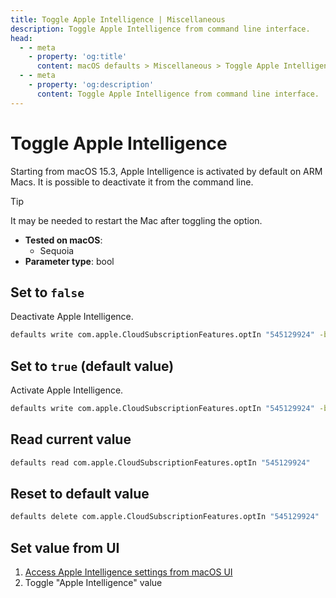 ```yaml
---
title: Toggle Apple Intelligence | Miscellaneous
description: Toggle Apple Intelligence from command line interface.
head:
  - - meta
    - property: 'og:title'
      content: macOS defaults > Miscellaneous > Toggle Apple Intelligence
  - - meta
    - property: 'og:description'
      content: Toggle Apple Intelligence from command line interface.
---
```


# Toggle Apple Intelligence

Starting from macOS 15.3, Apple Intelligence is activated by default on ARM Macs. It is possible to deactivate it from the command line.

> [!TIP]
> It may be needed to restart the Mac after toggling the option.

- **Tested on macOS**:
  - Sequoia
- **Parameter type**: bool

## Set to `false`

Deactivate Apple Intelligence.

```bash
defaults write com.apple.CloudSubscriptionFeatures.optIn "545129924" -bool "false"
```

## Set to `true` (default value)

Activate Apple Intelligence.

```bash
defaults write com.apple.CloudSubscriptionFeatures.optIn "545129924" -bool "true"
```

## Read current value

```bash
defaults read com.apple.CloudSubscriptionFeatures.optIn "545129924"
```

## Reset to default value

```bash
defaults delete com.apple.CloudSubscriptionFeatures.optIn "545129924"
```

## Set value from UI

1. <a href="x-apple.systempreferences:com.apple.Siri-Settings">Access Apple Intelligence settings from macOS UI</a>
2. Toggle "Apple Intelligence" value
